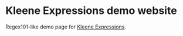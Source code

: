 # Kleene Expressions demo website

Regex101-like demo page for [Kleene Expressions](https://github.com/SonOfLilit/kleenexp).
